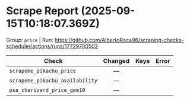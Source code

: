 # Scrape Report (2025-09-15T10:18:07.369Z)

Group: `price`  |  Run: https://github.com/AlbertoRoca96/scraping-checks-scheduler/actions/runs/17729700502

| Check | Changed | Keys | Error |
|---|:---:|:--|:--|
| `scrapeme_pikachu_price` | — |  |  |
| `scrapeme_pikachu_availability` | — |  |  |
| `psa_charizard_price_gem10` | — |  |  |
